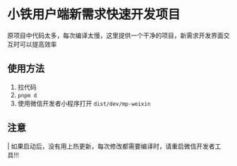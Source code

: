 # 小铁用户端新需求快速开发项目

原项目中代码太多，每次编译太慢，这里提供一个干净的项目，新需求开发界面交互时可以提高效率

## 使用方法

1. 拉代码
2. `pnpm d`
3. 使用微信开发者小程序打开 `dist/dev/mp-weixin`

## 注意

| 如果启动后，没有用上热更新，每次修改都需要编译时，请重启微信开发者工具!!!
